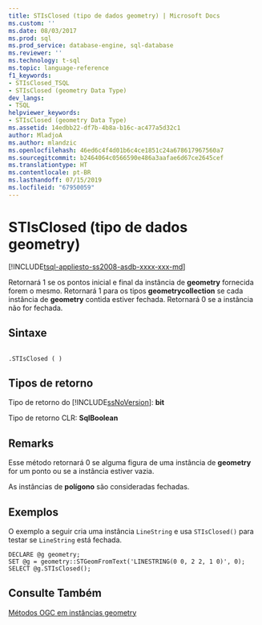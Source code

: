 ```yaml
---
title: STIsClosed (tipo de dados geometry) | Microsoft Docs
ms.custom: ''
ms.date: 08/03/2017
ms.prod: sql
ms.prod_service: database-engine, sql-database
ms.reviewer: ''
ms.technology: t-sql
ms.topic: language-reference
f1_keywords:
- STIsClosed_TSQL
- STIsClosed (geometry Data Type)
dev_langs:
- TSQL
helpviewer_keywords:
- STIsClosed (geometry Data Type)
ms.assetid: 14edbb22-df7b-4b8a-b16c-ac477a5d32c1
author: MladjoA
ms.author: mlandzic
ms.openlocfilehash: 46ed6c4f4d01b6c4ce1851c24a678617967560a7
ms.sourcegitcommit: b2464064c0566590e486a3aafae6d67ce2645cef
ms.translationtype: HT
ms.contentlocale: pt-BR
ms.lasthandoff: 07/15/2019
ms.locfileid: "67950059"
---
```

# <a name="stisclosed-geometry-data-type"></a>STIsClosed (tipo de dados geometry)
[!INCLUDE[tsql-appliesto-ss2008-asdb-xxxx-xxx-md](../../includes/tsql-appliesto-ss2008-asdb-xxxx-xxx-md.md)]

Retornará 1 se os pontos inicial e final da instância de **geometry** fornecida forem o mesmo. Retornará 1 para os tipos **geometrycollection** se cada instância de **geometry** contida estiver fechada. Retornará 0 se a instância não for fechada.
  
## <a name="syntax"></a>Sintaxe  
  
```  
  
.STIsClosed ( )  
```  
  
## <a name="return-types"></a>Tipos de retorno  
 Tipo de retorno do [!INCLUDE[ssNoVersion](../../includes/ssnoversion-md.md)]: **bit**  
  
 Tipo de retorno CLR: **SqlBoolean**  
  
## <a name="remarks"></a>Remarks  
 Esse método retornará 0 se alguma figura de uma instância de **geometry** for um ponto ou se a instância estiver vazia.  
  
 As instâncias de **polígono** são consideradas fechadas.  
  
## <a name="examples"></a>Exemplos  
 O exemplo a seguir cria uma instância `LineString` e usa `STIsClosed()` para testar se `LineString` está fechada.  
  
```  
DECLARE @g geometry;  
SET @g = geometry::STGeomFromText('LINESTRING(0 0, 2 2, 1 0)', 0);  
SELECT @g.STIsClosed();  
```  
  
## <a name="see-also"></a>Consulte Também  
 [Métodos OGC em instâncias geometry](../../t-sql/spatial-geometry/ogc-methods-on-geometry-instances.md)  
  
  

